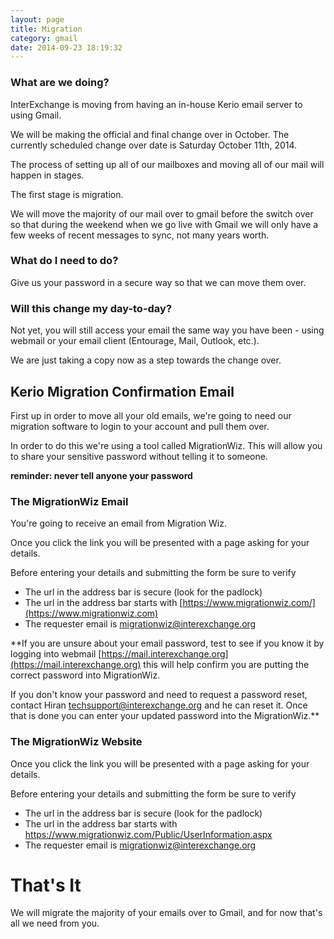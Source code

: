 ```yaml
---
layout: page
title: Migration
category: gmail
date: 2014-09-23 18:19:32
---
```


### What are we doing?

InterExchange is moving from having an in-house Kerio email server to using Gmail.

We will be making the official and final change over in October. The currently scheduled change over date is Saturday October 11th, 2014.

The process of setting up all of our mailboxes and moving all of our mail will happen in stages.

The first stage is migration.

We will move the majority of our mail over to gmail before the switch over so that during the weekend when we go live with Gmail we will only have a few weeks of recent messages to sync, not many years worth.

### What do I need to do?

Give us your password in a secure way so that we can move them over.

### Will this change my day-to-day?

Not yet, you will still access your email the same way you have been - using webmail or your email client (Entourage, Mail, Outlook, etc.).

We are just taking a copy now as a step towards the change over.

## Kerio Migration Confirmation Email

First up in order to move all your old emails, we're going to need our migration software to login to your account and pull them over.

In order to do this we're using a tool called MigrationWiz. This will allow you to share your sensitive password without telling it to someone.

**reminder: never tell anyone your password**

### The MigrationWiz Email

You're going to receive an email from Migration Wiz.

Once you click the link you will be presented with a page asking for your details.

Before entering your details and submitting the form be sure to verify

* The url in the address bar is secure (look for the padlock)
* The url in the address bar starts with [https://www.migrationwiz.com/](https://www.migrationwiz.com)
* The requester email is migrationwiz@interexchange.org

**If you are unsure about your email password, test to see if you know it by logging into webmail 
[https://mail.interexchange.org](https://mail.interexchange.org) this will help confirm you are putting the correct password into MigrationWiz.

If you don't know your password and need to request a password reset, contact Hiran techsupport@interexchange.org and he can reset it.
Once that is done you can enter your updated password into the MigrationWiz.**

### The MigrationWiz Website

Once you click the link you will be presented with a page asking for your details.

Before entering your details and submitting the form be sure to verify

* The url in the address bar is secure (look for the padlock)
* The url in the address bar starts with https://www.migrationwiz.com/Public/UserInformation.aspx
* The requester email is migrationwiz@interexchange.org

# That's It

We will migrate the majority of your emails over to Gmail, and for now that's all we need from you.
